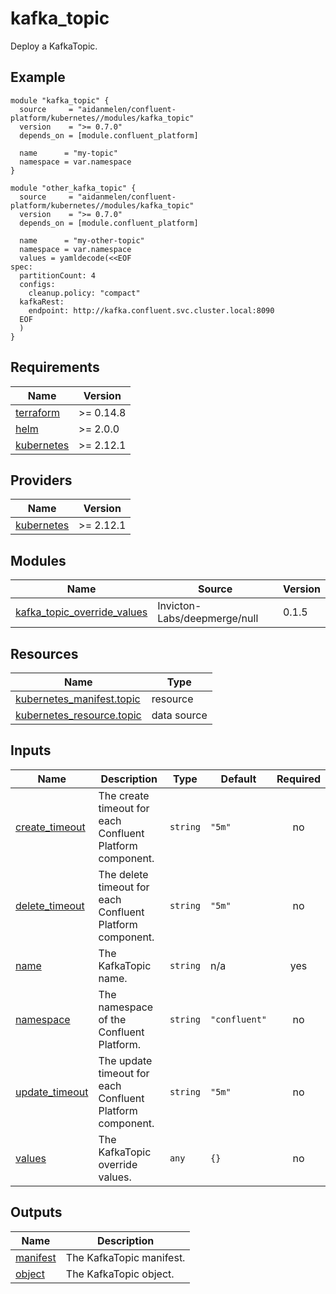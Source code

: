 # kafka_topic

Deploy a KafkaTopic.

<!-- BEGINNING OF PRE-COMMIT-TERRAFORM DOCS HOOK -->

## Example

```hcl
module "kafka_topic" {
  source     = "aidanmelen/confluent-platform/kubernetes//modules/kafka_topic"
  version    = ">= 0.7.0"
  depends_on = [module.confluent_platform]

  name      = "my-topic"
  namespace = var.namespace
}

module "other_kafka_topic" {
  source     = "aidanmelen/confluent-platform/kubernetes//modules/kafka_topic"
  version    = ">= 0.7.0"
  depends_on = [module.confluent_platform]

  name      = "my-other-topic"
  namespace = var.namespace
  values = yamldecode(<<EOF
spec:
  partitionCount: 4
  configs:
    cleanup.policy: "compact"
  kafkaRest:
    endpoint: http://kafka.confluent.svc.cluster.local:8090
  EOF
  )
}
```

## Requirements

| Name | Version |
|------|---------|
| <a name="requirement_terraform"></a> [terraform](#requirement\_terraform) | >= 0.14.8 |
| <a name="requirement_helm"></a> [helm](#requirement\_helm) | >= 2.0.0 |
| <a name="requirement_kubernetes"></a> [kubernetes](#requirement\_kubernetes) | >= 2.12.1 |
## Providers

| Name | Version |
|------|---------|
| <a name="provider_kubernetes"></a> [kubernetes](#provider\_kubernetes) | >= 2.12.1 |
## Modules

| Name | Source | Version |
|------|--------|---------|
| <a name="module_kafka_topic_override_values"></a> [kafka\_topic\_override\_values](#module\_kafka\_topic\_override\_values) | Invicton-Labs/deepmerge/null | 0.1.5 |
## Resources

| Name | Type |
|------|------|
| [kubernetes_manifest.topic](https://registry.terraform.io/providers/hashicorp/kubernetes/latest/docs/resources/manifest) | resource |
| [kubernetes_resource.topic](https://registry.terraform.io/providers/hashicorp/kubernetes/latest/docs/data-sources/resource) | data source |
## Inputs

| Name | Description | Type | Default | Required |
|------|-------------|------|---------|:--------:|
| <a name="input_create_timeout"></a> [create\_timeout](#input\_create\_timeout) | The create timeout for each Confluent Platform component. | `string` | `"5m"` | no |
| <a name="input_delete_timeout"></a> [delete\_timeout](#input\_delete\_timeout) | The delete timeout for each Confluent Platform component. | `string` | `"5m"` | no |
| <a name="input_name"></a> [name](#input\_name) | The KafkaTopic name. | `string` | n/a | yes |
| <a name="input_namespace"></a> [namespace](#input\_namespace) | The namespace of the Confluent Platform. | `string` | `"confluent"` | no |
| <a name="input_update_timeout"></a> [update\_timeout](#input\_update\_timeout) | The update timeout for each Confluent Platform component. | `string` | `"5m"` | no |
| <a name="input_values"></a> [values](#input\_values) | The KafkaTopic override values. | `any` | `{}` | no |
## Outputs

| Name | Description |
|------|-------------|
| <a name="output_manifest"></a> [manifest](#output\_manifest) | The KafkaTopic manifest. |
| <a name="output_object"></a> [object](#output\_object) | The KafkaTopic object. |
<!-- END OF PRE-COMMIT-TERRAFORM DOCS HOOK -->
